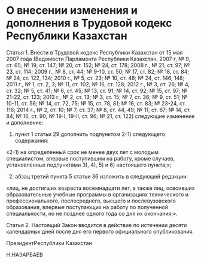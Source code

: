# О внесении изменения и дополнения в Трудовой кодекс Республики Казахстан

Статья 1. Внести в Трудовой кодекс Республики Казахстан от 15 мая 2007 года (Ведомости Парламента Республики Казахстан, 2007 г, № 9, ст. 65; № 19, ст. 147; № 20, ст. 152; № 24, ст. 178; 2008 г., № 21, ст. 97; № 23, ст. 114; 2009 г., № 8, ст. 44; № 9-10, ст. 50; № 17, ст. 82; № 18, ст. 84; № 24, ст. 122, 134; 2010 г., № 5, ст. 23; № 10, ст. 48; № 24, ст. 146, 148; 2011 г., № 1, ст. 2, 3; № 11, ст. 102; № 16, ст. 128; 2012 г., № 3, ст. 26; № 4, ст. 32; № 5, ст. 41; № 6, ст. 45; № 13, ст. 91; № 14, ст. 92; № 15, ст. 97; № 21-22, ст. 123; 2013 г., № 2, ст. 13; № 3, ст. 15; № 7, ст. 36; № 9, ст. 51; № 10-11, ст. 56; № 14, ст. 72, 75; № 15, ст. 78, 81; № 16, ст. 83; № 23-24, ст. 116; 2014 г., № 2, ст. 10; № 7, ст. 37; № 8, ст. 44, 49; № 11, ст. 67; № 14, ст. 84; № 16, ст. 90; № 19-I, 19-II, ст. 96; № 21, ст. 122) следующие изменение и дополнение:

1) пункт 1 статьи 29 дополнить подпунктом 2-1) следующего содержания:

«2-1) на определенный срок не менее двух лет с молодым специалистом, впервые поступившим на работу, кроме случаев, установленных подпунктами 3), 4), 5) и 6) настоящего пункта;»;

2) абзац третий пункта 5 статьи 36 изложить в следующей редакции:

«лиц, не достигших возраста восемнадцати лет, а также лиц, освоивших образовательные учебные программы в организациях технического и профессионального, послесреднего, высшего и послевузовского образования, впервые поступающих на работу по полученной специальности, но не позднее одного года со дня их окончания;».

Статья 2. Настоящий Закон вводится в действие по истечении десяти календарных дней после дня его первого официального опубликования.

ПрезидентРеспублики Казахстан

Н.НАЗАРБАЕВ


